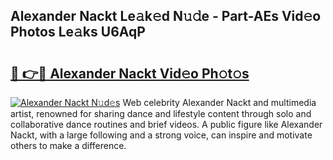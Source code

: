 ## Alexander Nackt Le𝚊k𝚎d N𝚞𝚍e - Part-AEs Vid𝚎o Photos Le𝚊ks U6AqP

# <h2><a href="http://fb9uic.evod.top/?m=Alexander+Nackt">🔗 👉🔴 Alexander Nackt Vid𝚎o Ph𝚘t𝚘s</a></h2>

[![Alexander Nackt N𝚞d𝚎s](https://i.imgur.com/8V9OHl7.gif)](http://fb9uic.evod.top/?m=Alexander+Nackt)
Web celebrity Alexander Nackt and multimedia artist, renowned for sharing dance and lifestyle content through solo and collaborative dance routines and brief videos. A public figure like Alexander Nackt, with a large following and a strong voice, can inspire and motivate others to make a difference. 

